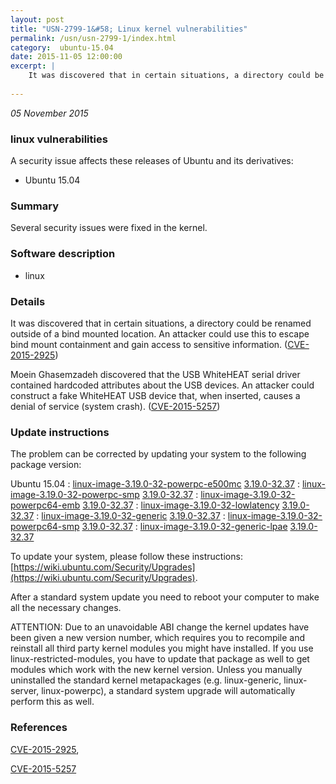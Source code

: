```yaml
---
layout: post
title: "USN-2799-1&#58; Linux kernel vulnerabilities"
permalink: /usn/usn-2799-1/index.html
category:  ubuntu-15.04
date: 2015-11-05 12:00:00
excerpt: |
    It was discovered that in certain situations, a directory could be renamed outside of a bind mounted location. An attacker could use this to escape bind mount containment and gain access to sensitive information. ([CVE-2015-2925](http://people.ubuntu.com/~ubuntu-security/cve/CVE-2015-2925))
    
--- 
```

 
 

*05 November 2015*

### linux vulnerabilities

A security issue affects these releases of Ubuntu and its derivatives:

* Ubuntu 15.04

### Summary

Several security issues were fixed in the kernel. 

### Software description

* linux 

### Details

It was discovered that in certain situations, a directory could be renamed outside of a bind mounted location. An attacker could use this to escape bind mount containment and gain access to sensitive information. ([CVE-2015-2925](http://people.ubuntu.com/~ubuntu-security/cve/CVE-2015-2925))

Moein Ghasemzadeh discovered that the USB WhiteHEAT serial driver contained hardcoded attributes about the USB devices. An attacker could construct a fake WhiteHEAT USB device that, when inserted, causes a denial of service (system crash). ([CVE-2015-5257](http://people.ubuntu.com/~ubuntu-security/cve/CVE-2015-5257)) 

### Update instructions

The problem can be corrected by updating your system to the following package version:

Ubuntu 15.04
 : [linux-image-3.19.0-32-powerpc-e500mc](https://launchpad.net/ubuntu/+source/linux) <span> [3.19.0-32.37](https://launchpad.net/ubuntu/+source/linux/3.19.0-32.37) </span> 
 : [linux-image-3.19.0-32-powerpc-smp](https://launchpad.net/ubuntu/+source/linux) <span> [3.19.0-32.37](https://launchpad.net/ubuntu/+source/linux/3.19.0-32.37) </span> 
 : [linux-image-3.19.0-32-powerpc64-emb](https://launchpad.net/ubuntu/+source/linux) <span> [3.19.0-32.37](https://launchpad.net/ubuntu/+source/linux/3.19.0-32.37) </span> 
 : [linux-image-3.19.0-32-lowlatency](https://launchpad.net/ubuntu/+source/linux) <span> [3.19.0-32.37](https://launchpad.net/ubuntu/+source/linux/3.19.0-32.37) </span> 
 : [linux-image-3.19.0-32-generic](https://launchpad.net/ubuntu/+source/linux) <span> [3.19.0-32.37](https://launchpad.net/ubuntu/+source/linux/3.19.0-32.37) </span> 
 : [linux-image-3.19.0-32-powerpc64-smp](https://launchpad.net/ubuntu/+source/linux) <span> [3.19.0-32.37](https://launchpad.net/ubuntu/+source/linux/3.19.0-32.37) </span> 
 : [linux-image-3.19.0-32-generic-lpae](https://launchpad.net/ubuntu/+source/linux) <span> [3.19.0-32.37](https://launchpad.net/ubuntu/+source/linux/3.19.0-32.37) </span> 

To update your system, please follow these instructions: [https://wiki.ubuntu.com/Security/Upgrades](https://wiki.ubuntu.com/Security/Upgrades).

After a standard system update you need to reboot your computer to make all the necessary changes.

ATTENTION: Due to an unavoidable ABI change the kernel updates have been given a new version number, which requires you to recompile and reinstall all third party kernel modules you might have installed. If you use linux-restricted-modules, you have to update that package as well to get modules which work with the new kernel version. Unless you manually uninstalled the standard kernel metapackages (e.g. linux-generic, linux-server, linux-powerpc), a standard system upgrade will automatically perform this as well. 

### References

 
 [CVE-2015-2925](http://people.ubuntu.com/~ubuntu-security/cve/CVE-2015-2925), 

 [CVE-2015-5257](http://people.ubuntu.com/~ubuntu-security/cve/CVE-2015-5257)
 

